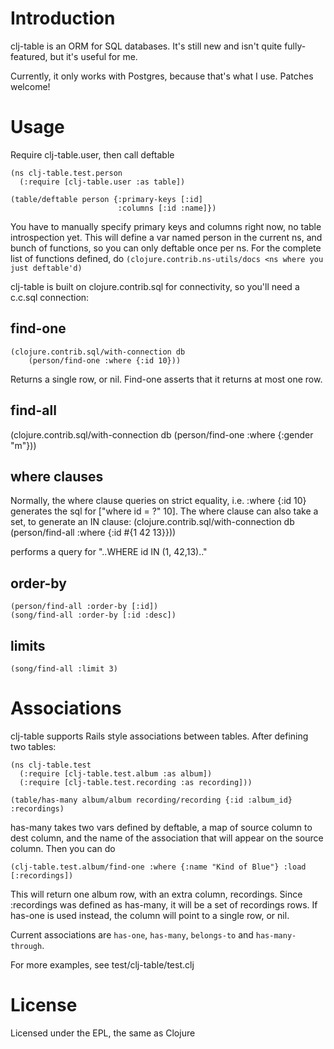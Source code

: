 Introduction
============
clj-table is an ORM for SQL databases. It's still new and isn't quite fully-featured, but it's useful for me. 

Currently, it only works with Postgres, because that's what I use. Patches welcome!

Usage
=====

Require clj-table.user, then call deftable

    (ns clj-table.test.person
      (:require [clj-table.user :as table])
    
    (table/deftable person {:primary-keys [:id]
                            :columns [:id :name]})

You have to manually specify primary keys and columns right now, no table introspection yet. This will define a var named person in the current ns, and bunch of functions, so you can only deftable once per ns. For the complete list of functions defined, do `(clojure.contrib.ns-utils/docs <ns where you just deftable'd)` 

clj-table is built on clojure.contrib.sql for connectivity, so you'll need a c.c.sql connection:

find-one
--------
    (clojure.contrib.sql/with-connection db
        (person/find-one :where {:id 10}))

Returns a single row, or nil. Find-one asserts that it returns at most one row.

find-all
--------
   (clojure.contrib.sql/with-connection db
        (person/find-one :where {:gender "m"}))

where clauses
-------------
   Normally, the where clause queries on strict equality, i.e. :where {:id 10} generates the sql for ["where id = ?" 10]. The where clause can also take a set, to generate an IN clause:
   (clojure.contrib.sql/with-connection db
        (person/find-all :where {:id #{1 42 13}}))
 
performs a query for "..WHERE id IN (1, 42,13).."

order-by
--------
    (person/find-all :order-by [:id])
    (song/find-all :order-by [:id :desc])

limits
------
    (song/find-all :limit 3)

Associations
============
clj-table supports Rails style associations between tables.
After defining two tables:

    (ns clj-table.test
      (:require [clj-table.test.album :as album])
      (:require [clj-table.test.recording :as recording]))

    (table/has-many album/album recording/recording {:id :album_id} :recordings)

has-many takes two vars defined by deftable, a map of source column to dest column, and the name of the association that will appear on the source column. Then you can do

    (clj-table.test.album/find-one :where {:name "Kind of Blue"} :load [:recordings])

This will return one album row, with an extra column, recordings. Since :recordings was defined as has-many, it will be a set of recordings rows. If has-one is used instead, the column will point to a single row, or nil.

Current associations are `has-one`, `has-many`, `belongs-to` and `has-many-through`.

For more examples, see test/clj-table/test.clj

License
=======
Licensed under the EPL, the same as Clojure